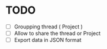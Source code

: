 # TODO
- [ ] Groupping thread ( Project )
- [ ] Allow to share the thread or Project
- [ ] Export data in JSON format
